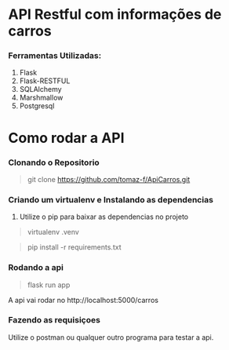 # **API Restful com informações de carros**

### Ferramentas Utilizadas:

1. Flask
2. Flask-RESTFUL
3. SQLAlchemy
4. Marshmallow
5. Postgresql

# Como rodar a API

### Clonando o Repositorio

> git clone https://github.com/tomaz-f/ApiCarros.git

### Criando um virtualenv e Instalando as dependencias

1. Utilize o pip para baixar as dependencias no projeto

> virtualenv .venv

> pip install -r requirements.txt

### Rodando a api

> flask run app

A api vai rodar no http://localhost:5000/carros

### Fazendo as requisiçoes

Utilize o postman ou qualquer outro programa para testar a api.
